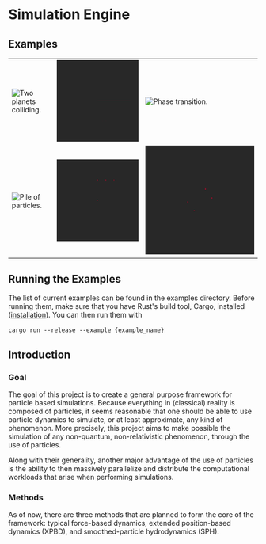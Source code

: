 # Simulation Engine

## Examples

|                                                  |                                            |                                            |
|--------------------------------------------------|--------------------------------------------|--------------------------------------------|
| ![Two planets colliding.](./media/collision.gif) | ![Snapping chain.](./media/chain.gif)      | ![Phase transition.](./media/freezing.gif) |
| ![Pile of particles.](./media/pile.gif)          | ![Triple pendulum.](./media/pendulum.gif)  | ![Frictionless block.](./media/block.gif)  |

## Running the Examples
The list of current examples can be found in the examples directory. Before running them, make sure that you have Rust's build tool, Cargo, installed ([installation](https://www.rust-lang.org/tools/install)). You can then run them with 
```console
cargo run --release --example {example_name}
```

## Introduction

### Goal

The goal of this project is to create a general purpose framework for particle based simulations. Because everything in (classical) reality is composed of particles, it seems reasonable that one should be able to use particle dynamics to simulate, or at least approximate, any kind of phenomenon. More precisely, this project aims to make possible the simulation of any non-quantum, non-relativistic phenomenon, through the use of particles.

Along with their generality, another major advantage of the use of particles is the ability to then massively parallelize and distribute the computational workloads that arise when performing simulations.

### Methods

As of now, there are three methods that are planned to form the core of the framework: typical force-based dynamics, extended position-based dynamics (XPBD), and smoothed-particle hydrodynamics (SPH).